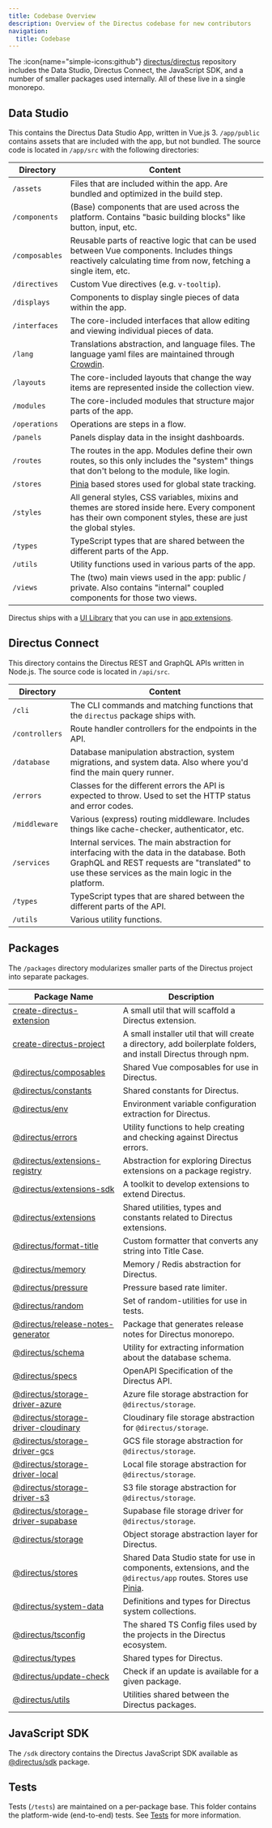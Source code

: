 ```yaml
---
title: Codebase Overview
description: Overview of the Directus codebase for new contributors
navigation:
  title: Codebase
---
```


The :icon{name="simple-icons:github"} [directus/directus](https://github.com/directus/directus) repository includes the Data Studio, Directus Connect, the JavaScript SDK, and a number of smaller packages used internally. All of these live in a single monorepo.

## Data Studio

This contains the Directus Data Studio App, written in Vue.js 3. `/app/public` contains assets that are included with the app, but not bundled.  The source code is located in `/app/src` with the following directories:

| Directory         | Content                                                                                                                                                      |
| -------------- | ------------------------------------------------------------------------------------------------------------------------------------------------------------ |
| `/assets`      | Files that are included within the app. Are bundled and optimized in the build step.                                                                           |
| `/components`  | (Base) components that are used across the platform. Contains "basic building blocks" like button, input, etc.                                               |
| `/composables` | Reusable parts of reactive logic that can be used between Vue components. Includes things reactively calculating time from now, fetching a single item, etc. |
| `/directives`  | Custom Vue directives (e.g. `v-tooltip`).                                                                                                                    |
| `/displays`    | Components to display single pieces of data within the app.                                                                                                                |
| `/interfaces`  | The core-included interfaces that allow editing and viewing individual pieces of data.                                                                       |
| `/lang`        | Translations abstraction, and language files. The language yaml files are maintained through [Crowdin](https://locales.directus.io).                         |
| `/layouts`     | The core-included layouts that change the way items are represented inside the collection view.                                                               |
| `/modules`     | The core-included modules that structure major parts of the app.                                                                                                |
| `/operations`  | Operations are steps in a flow.                                                                                                                               |
| `/panels`      | Panels display data in the insight dashboards.                                                                                                                |
| `/routes`      | The routes in the app. Modules define their own routes, so this only includes the "system" things that don't belong to the module, like login.                   |
| `/stores`      | [Pinia](https://pinia.esm.dev) based stores used for global state tracking.                                                                                  |
| `/styles`      | All general styles, CSS variables, mixins and themes are stored inside here. Every component has their own component styles, these are just the global styles.    |
| `/types`       | TypeScript types that are shared between the different parts of the App.                                                                                     |
| `/utils`       | Utility functions used in various parts of the app.                                                                                                          |
| `/views`       | The (two) main views used in the app: public / private. Also contains "internal" coupled components for those two views.                                     |

Directus ships with a [UI Library](/guides/extensions/app-extensions/ui-library) that you can use in [app extensions](/guides/guides/extensions/app-extensions).

## Directus Connect

This directory contains the Directus REST and GraphQL APIs written in Node.js. The source code is located in `/api/src`.

| Directory         | Content                                                                                                                                                                                         |
| -------------- | ----------------------------------------------------------------------------------------------------------------------------------------------------------------------------------------------- |
| `/cli`         | The CLI commands and matching functions that the `directus` package ships with.                                                                                                                 |
| `/controllers` | Route handler controllers for the endpoints in the API.                                                                                                                                         |
| `/database`    | Database manipulation abstraction, system migrations, and system data. Also where you'd find the main query runner.                                                                             |
| `/errors`      | Classes for the different errors the API is expected to throw. Used to set the HTTP status and error codes.                                                                                     |
| `/middleware`  | Various (express) routing middleware. Includes things like cache-checker, authenticator, etc.                                                                                                   |
| `/services`    | Internal services. The main abstraction for interfacing with the data in the database. Both GraphQL and REST requests are "translated" to use these services as the main logic in the platform. |
| `/types`       | TypeScript types that are shared between the different parts of the API.                                                                                                                        |
| `/utils`       | Various utility functions.                                                                                                                                                                      |

## Packages

The `/packages` directory modularizes smaller parts of the Directus project into separate packages.

| Package Name                                                                                                             | Description                                                                                                                                          |
| ------------------------------------------------------------------------------------------------------------------------ | ---------------------------------------------------------------------------------------------------------------------------------------------------- |
| [create-directus-extension](https://github.com/directus/directus/tree/main/packages/create-directus-extension)           | A small util that will scaffold a Directus extension.                                                                                                |
| [create-directus-project](https://github.com/directus/directus/tree/main/packages/create-directus-project)               | A small installer util that will create a directory, add boilerplate folders, and install Directus through npm.                                      |
| [@directus/composables](https://github.com/directus/directus/tree/main/packages/composables/)                            | Shared Vue composables for use in Directus.                                                                                                             |
| [@directus/constants](https://github.com/directus/directus/tree/main/packages/constants/)                                | Shared constants for Directus.                                                                                                                       |
| [@directus/env](https://github.com/directus/directus/tree/main/packages/env/)                                            | Environment variable configuration extraction for Directus.                                                                                          |
| [@directus/errors](https://github.com/directus/directus/tree/main/packages/errors/)                                      | Utility functions to help creating and checking against Directus errors.                                                                             |
| [@directus/extensions-registry](https://github.com/directus/directus/tree/main/packages/extensions-registry/)            | Abstraction for exploring Directus extensions on a package registry.                                                                                 |
| [@directus/extensions-sdk](https://github.com/directus/directus/tree/main/packages/extensions-sdk/)                      | A toolkit to develop extensions to extend Directus.                                                                                                  |
| [@directus/extensions](https://github.com/directus/directus/tree/main/packages/extensions/)                              | Shared utilities, types and constants related to Directus extensions.                                                                                |
| [@directus/format-title](https://github.com/directus/directus/tree/main/packages/format-title/)                          | Custom formatter that converts any string into Title Case.                                                                                           |
| [@directus/memory](https://github.com/directus/directus/tree/main/packages/memory/)                                      | Memory / Redis abstraction for Directus.                                                                                                             |
| [@directus/pressure](https://github.com/directus/directus/tree/main/packages/pressure/)                                  | Pressure based rate limiter.                                                                                                                         |
| [@directus/random](https://github.com/directus/directus/tree/main/packages/random/)                                      | Set of random-utilities for use in tests.                                                                                                            |
| [@directus/release-notes-generator](https://github.com/directus/directus/tree/main/packages/release-notes-generator)     | Package that generates release notes for Directus monorepo.                                                                                          |
| [@directus/schema](https://github.com/directus/directus/tree/main/packages/schema)                                       | Utility for extracting information about the database schema.                                                                                        |
| [@directus/specs](https://github.com/directus/directus/tree/main/packages/specs)                                         | OpenAPI Specification of the Directus API.                                                                                                           |
| [@directus/storage-driver-azure](https://github.com/directus/directus/tree/main/packages/storage-driver-azure)           | Azure file storage abstraction for `@directus/storage`.                                                                                              |
| [@directus/storage-driver-cloudinary](https://github.com/directus/directus/tree/main/packages/storage-driver-cloudinary) | Cloudinary file storage abstraction for `@directus/storage`.                                                                                         |
| [@directus/storage-driver-gcs](https://github.com/directus/directus/tree/main/packages/storage-driver-gcs)               | GCS file storage abstraction for `@directus/storage`.                                                                                                |
| [@directus/storage-driver-local](https://github.com/directus/directus/tree/main/packages/storage-driver-local)           | Local file storage abstraction for `@directus/storage`.                                                                                              |
| [@directus/storage-driver-s3](https://github.com/directus/directus/tree/main/packages/storage-driver-s3)                 | S3 file storage abstraction for `@directus/storage`.                                                                                                 |
| [@directus/storage-driver-supabase](https://github.com/directus/directus/tree/main/packages/storage-driver-supabase)     | Supabase file storage driver for `@directus/storage`.                                                                                                |
| [@directus/storage](https://github.com/directus/directus/tree/main/packages/storage)                                     | Object storage abstraction layer for Directus.                                                                                                       |
| [@directus/stores](https://github.com/directus/directus/tree/main/packages/stores/)                                      | Shared Data Studio state for use in components, extensions, and the `@directus/app` routes. Stores use [Pinia](https://www.npmjs.com/package/pinia). |
| [@directus/system-data](https://github.com/directus/directus/tree/main/packages/system-data/)                            | Definitions and types for Directus system collections.                                                                                               |
| [@directus/tsconfig](https://github.com/directus/directus/tree/main/packages/tsconfig)                                   | The shared TS Config files used by the projects in the Directus ecosystem.                                                                           |
| [@directus/types](https://github.com/directus/directus/tree/main/packages/types/)                                        | Shared types for Directus.                                                                                                                           |
| [@directus/update-check](https://github.com/directus/directus/tree/main/packages/update-check/)                          | Check if an update is available for a given package.                                                                                                 |
| [@directus/utils](https://github.com/directus/directus/tree/main/packages/utils)                                         | Utilities shared between the Directus packages.                                                                                                      |

## JavaScript SDK

The `/sdk` directory contains the Directus JavaScript SDK available as [@directus/sdk](http://npm.im/@directus/sdk) package.

## Tests

Tests (`/tests`) are maintained on a per-package base. This folder contains the platform-wide (end-to-end) tests. See [Tests](/community/codebase/tests) for more information.
